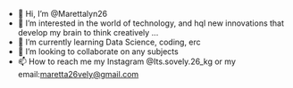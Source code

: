 - 👋 Hi, I’m @Marettalyn26
- 👀 I’m interested in the world of technology, and hql new innovations that develop my brain to think creatively ...
- 🌱 I’m currently learning Data Science, coding, erc
- 💞️ I’m looking to collaborate on any subjects  
- 📫 How to reach me my Instagram @Its.sovely.26_kg  or my email:maretta26vely@gmail.com 

<!---
Marettalyn26/Marettalyn26 is a ✨ special ✨ repository because its `README.md` (this file) appears on your GitHub profile.
You can click the Preview link to take a look at your changes.
--->
